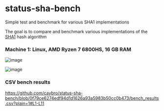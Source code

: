 # status-sha-bench
Simple test and benchmark for various SHA1 implementations

The goal is to compare and benchmark various implementations of the [SHA1](https://en.wikipedia.org/wiki/SHA-1) hash algorithm

### Machine 1: Linux, AMD Ryzen 7 6800HS, 16 GB RAM

![image](https://github.com/caybro/status-sha-bench/assets/5377645/79a399e8-5b2f-4a9c-a0b2-9e0d8a4f290e)

![image](https://github.com/caybro/status-sha-bench/assets/5377645/cd9a81f1-aa92-4d41-ae05-8e0b4f023468)

### CSV bench results
https://github.com/caybro/status-sha-bench/blob/0f79ce6274edf94d1d1626a93a5983b50cc0b473/bench_results.csv?plain=1#L1-L11
